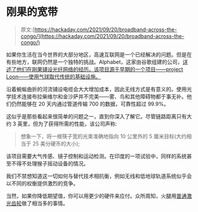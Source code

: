 # 刚果的宽带

> 原文:[https://hackaday.com/2021/09/20/broadband-across-the-congo/](https://hackaday.com/2021/09/20/broadband-across-the-congo/)

如果你生活在当今世界的大部分地区，高速互联网是一个已经解决的问题。但是在有些地方，联网仍然是一个独特的挑战。Alphabet，这家由谷歌组建的公司，[详述了他们在刚果铺设光纤网络的经历。该项目源于早期的一个项目——project Loon——使用气球取代传统的基础设施。](https://x.company/blog/posts/taara-beaming-broadband-across-congo/)

沿着蜿蜒曲折的河流铺设电缆会大大增加成本，因此无线方式是有意义的。使用光学技术连接布拉柴维尔和金沙萨并不完美——雾、鸟和其他障碍物都于事无补。他们仍然能够在 20 天内通过管道传输 700 的数据，可靠性超过 99.9%。

这似乎是那些看起来很简单的问题之一，直到你深入了解它。尽管链路距离只有大约 3 英里，但为了获得所需的性能，该公司声称:

> 想象一下，将一根筷子宽的光束准确地指向 10 公里外的 5 厘米目标(大约相当于 25 美分硬币的大小);

该项目需要大气传感、镜子控制和运动检测。在印度的一项试验中，同样的系统甚至不得不处理猴子摇动设备的情况。

我们不禁想知道这一切如何与替代技术相抗衡，例如无线和低地球轨道系统似乎会以不同的权衡提供激烈的竞争。

当然，如果你降低期望值，你可以用更少的硬件来应付。众所周知，火腿用[普通激光齿轮](https://hackaday.com/2012/09/22/communicating-with-a-beam-of-light/)做了相当多的事情。